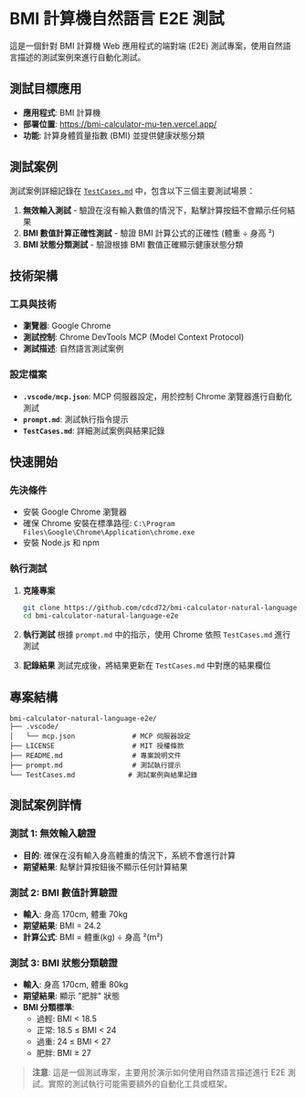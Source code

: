 # BMI 計算機自然語言 E2E 測試

這是一個針對 BMI 計算機 Web 應用程式的端對端 (E2E) 測試專案，使用自然語言描述的測試案例來進行自動化測試。

## 測試目標應用

- **應用程式**: BMI 計算機
- **部署位置**: https://bmi-calculator-mu-ten.vercel.app/
- **功能**: 計算身體質量指數 (BMI) 並提供健康狀態分類

## 測試案例

測試案例詳細記錄在 [`TestCases.md`](TestCases.md) 中，包含以下三個主要測試場景：

1. **無效輸入測試** - 驗證在沒有輸入數值的情況下，點擊計算按鈕不會顯示任何結果
2. **BMI 數值計算正確性測試** - 驗證 BMI 計算公式的正確性 (體重 ÷ 身高 ²)
3. **BMI 狀態分類測試** - 驗證根據 BMI 數值正確顯示健康狀態分類

## 技術架構

### 工具與技術

- **瀏覽器**: Google Chrome
- **測試控制**: Chrome DevTools MCP (Model Context Protocol)
- **測試描述**: 自然語言測試案例

### 設定檔案

- **`.vscode/mcp.json`**: MCP 伺服器設定，用於控制 Chrome 瀏覽器進行自動化測試
- **`prompt.md`**: 測試執行指令提示
- **`TestCases.md`**: 詳細測試案例與結果記錄

## 快速開始

### 先決條件

- 安裝 Google Chrome 瀏覽器
- 確保 Chrome 安裝在標準路徑: `C:\Program Files\Google\Chrome\Application\chrome.exe`
- 安裝 Node.js 和 npm

### 執行測試

1. **克隆專案**

   ```bash
   git clone https://github.com/cdcd72/bmi-calculator-natural-language-e2e.git
   cd bmi-calculator-natural-language-e2e
   ```

2. **執行測試**
   根據 `prompt.md` 中的指示，使用 Chrome 依照 `TestCases.md` 進行測試

3. **記錄結果**
   測試完成後，將結果更新在 `TestCases.md` 中對應的結果欄位

## 專案結構

```
bmi-calculator-natural-language-e2e/
├── .vscode/
│   └── mcp.json              # MCP 伺服器設定
├── LICENSE                   # MIT 授權條款
├── README.md                 # 專案說明文件
├── prompt.md                 # 測試執行提示
└── TestCases.md             # 測試案例與結果記錄
```

## 測試案例詳情

### 測試 1: 無效輸入驗證

- **目的**: 確保在沒有輸入身高體重的情況下，系統不會進行計算
- **期望結果**: 點擊計算按鈕後不顯示任何計算結果

### 測試 2: BMI 數值計算驗證

- **輸入**: 身高 170cm, 體重 70kg
- **期望結果**: BMI = 24.2
- **計算公式**: BMI = 體重(kg) ÷ 身高 ²(m²)

### 測試 3: BMI 狀態分類驗證

- **輸入**: 身高 170cm, 體重 80kg
- **期望結果**: 顯示 "肥胖" 狀態
- **BMI 分類標準**:
  - 過輕: BMI < 18.5
  - 正常: 18.5 ≤ BMI < 24
  - 過重: 24 ≤ BMI < 27
  - 肥胖: BMI ≥ 27

> **注意**: 這是一個測試專案，主要用於演示如何使用自然語言描述進行 E2E 測試。實際的測試執行可能需要額外的自動化工具或框架。
